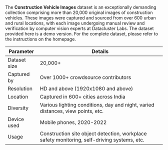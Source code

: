 The **Construction Vehicle Images** dataset is an exceptionally demanding collection comprising more than 20,000 original images of construction vehicles. These images were captured and sourced from over 600 urban and rural locations, with each image undergoing manual review and verification by computer vision experts at Datacluster Labs. The dataset provided here is a demo version. For the complete dataset, please refer to the instructions on the homepage.

| Parameter        | Details                                  |
|------------------|------------------------------------------|
| Dataset size     | 20,000+                                  |
| Captured by      | Over 1000+ crowdsource contributors     |
| Resolution       | HD and above (1920x1080 and above)       |
| Location         | Captured in 600+ cities across India     |
| Diversity        | Various lighting conditions, day and night, varied distances, view points, etc. |
| Device used      | Mobile phones, 2020-2022                |
| Usage            | Construction site object detection, workplace safety monitoring, self-driving systems, etc. |
